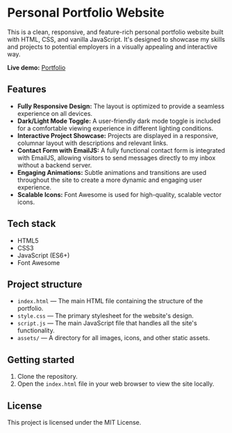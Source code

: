 # Personal Portfolio Website

This is a clean, responsive, and feature-rich personal portfolio website built with HTML, CSS, and vanilla JavaScript. It's designed to showcase my skills and projects to potential employers in a visually appealing and interactive way.

**Live demo:** [Portfolio](https://kgithub7.github.io/Portfolio/)

## Features

-   **Fully Responsive Design:** The layout is optimized to provide a seamless experience on all devices.
-   **Dark/Light Mode Toggle:** A user-friendly dark mode toggle is included for a comfortable viewing experience in different lighting conditions.
-   **Interactive Project Showcase:** Projects are displayed in a responsive, columnar layout with descriptions and relevant links.
-   **Contact Form with EmailJS:** A fully functional contact form is integrated with EmailJS, allowing visitors to send messages directly to my inbox without a backend server.
-   **Engaging Animations:** Subtle animations and transitions are used throughout the site to create a more dynamic and engaging user experience.
-   **Scalable Icons:** Font Awesome is used for high-quality, scalable vector icons.

## Tech stack

-   HTML5
-   CSS3
-   JavaScript (ES6+)
-   Font Awesome

## Project structure

-   `index.html` — The main HTML file containing the structure of the portfolio.
-   `style.css` — The primary stylesheet for the website's design.
-   `script.js` — The main JavaScript file that handles all the site's functionality.
-   `assets/` — A directory for all images, icons, and other static assets.

## Getting started


1.  Clone the repository.
2.  Open the `index.html` file in your web browser to view the site locally.

## License

This project is licensed under the MIT License.